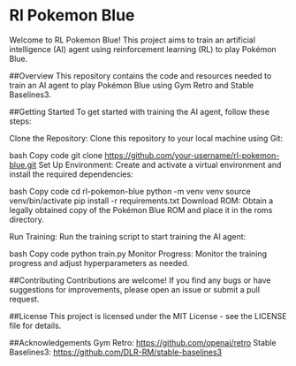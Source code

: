 # Rl Pokemon Blue
Welcome to RL Pokemon Blue! This project aims to train an artificial intelligence (AI) agent using reinforcement learning (RL) to play Pokémon Blue.

##Overview
This repository contains the code and resources needed to train an AI agent to play Pokémon Blue using Gym Retro and Stable Baselines3.

##Getting Started
To get started with training the AI agent, follow these steps:

Clone the Repository: Clone this repository to your local machine using Git:

bash
Copy code
git clone https://github.com/your-username/rl-pokemon-blue.git
Set Up Environment: Create and activate a virtual environment and install the required dependencies:

bash
Copy code
cd rl-pokemon-blue
python -m venv venv
source venv/bin/activate
pip install -r requirements.txt
Download ROM: Obtain a legally obtained copy of the Pokémon Blue ROM and place it in the roms directory.

Run Training: Run the training script to start training the AI agent:

bash
Copy code
python train.py
Monitor Progress: Monitor the training progress and adjust hyperparameters as needed.

##Contributing
Contributions are welcome! If you find any bugs or have suggestions for improvements, please open an issue or submit a pull request.

##License
This project is licensed under the MIT License - see the LICENSE file for details.

##Acknowledgements
Gym Retro: https://github.com/openai/retro
Stable Baselines3: https://github.com/DLR-RM/stable-baselines3
